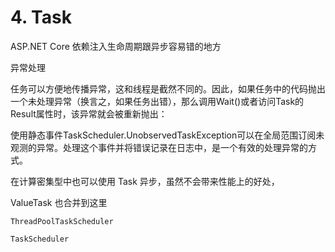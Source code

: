 # 4. Task



ASP.NET Core 依赖注入生命周期跟异步容易错的地方

异常处理

任务可以方便地传播异常，这和线程是截然不同的。因此，如果任务中的代码抛出一个未处理异常（换言之，如果任务出错），那么调用Wait()或者访问Task<TResult>的Result属性时，该异常就会被重新抛出：

使用静态事件TaskScheduler.UnobservedTaskException可以在全局范围订阅未观测的异常。处理这个事件并将错误记录在日志中，是一个有效的处理异常的方式。



在计算密集型中也可以使用 Task 异步，虽然不会带来性能上的好处，



ValueTask 也合并到这里

```
ThreadPoolTaskScheduler
```

```
TaskScheduler
```
